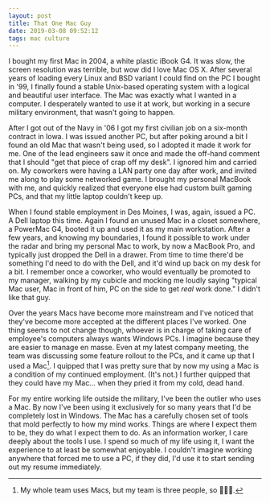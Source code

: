 ```yaml
---
layout: post
title: That One Mac Guy
date: 2019-03-08 09:52:12
tags: mac culture
---
```


I bought my first Mac in 2004, a white plastic iBook G4. It was slow, the screen resolution was terrible, but wow did I love Mac OS X. After several years of loading every Linux and BSD variant I could find on the PC I bought in '99, I finally found a stable Unix-based operating system with a logical and beautiful user interface. The Mac was exactly what I wanted in a computer. I desperately wanted to use it at work, but working in a secure military environment, that wasn't going to happen.

After I got out of the Navy in '06 I got my first civilian job on a six-month contract in Iowa. I was issued another PC, but after poking around a bit I found an old Mac that wasn't being used, so I adopted it made it work for me. One of the lead engineers saw it once and made the off-hand comment that I should "get that piece of crap off my desk". I ignored him and carried on. My coworkers were having a LAN party one day after work, and invited me along to play some networked game. I brought my personal MacBook with me, and quickly realized that everyone else had custom built gaming PCs, and that my little laptop couldn't keep up. 

When I found stable employment in Des Moines, I was, again, issued a PC. A Dell laptop this time. Again I found an unused Mac in a closet somewhere, a PowerMac G4, booted it up and used it as my main workstation. After a few years, and knowing my boundaries, I found it possible to work under the radar and bring my personal Mac to work, by now a MacBook Pro, and typically just dropped the Dell in a drawer. From time to time there'd be something I'd need to do with the Dell, and it'd wind up back on my desk for a bit. I remember once a coworker, who would eventually be promoted to my manager, walking by my cubicle and mocking me loudly saying "typical Mac user, Mac in front of him, PC on the side to get *real* work done." I didn't like that guy. 

Over the years Macs have become more mainstream and I've noticed that they've become more accepted at the different places I've worked. One thing seems to not change though, whoever is in charge of taking care of employee's computers always wants Windows PCs. I imagine because they are easier to manage en masse. Even at my latest company meeting, the team was discussing some feature rollout to the PCs, and it came up that I used a Mac[^1]. I quipped that I was pretty sure that by now my using a Mac is a condition of my continued employment. (It's not.) I further quipped that they could have my Mac… when they pried it from my cold, dead hand. 

For my entire working life outside the military, I've been the outlier who uses a Mac. By now I've been using it exclusively for so many years that I'd be completely lost in Windows. The Mac has a carefully chosen set of tools that mold perfectly to how my mind works. Things are where I expect them to be, they do what I expect them to do. As an information worker, I care deeply about the tools I use. I spend so much of my life using it, I want the experience to at least be somewhat enjoyable. I couldn't imagine working anywhere that forced me to use a PC, if they did, I'd use it to start sending out my resume immediately. 

[^1]: My whole team uses Macs, but my team is three people, so 🤷🏻‍♂️.





